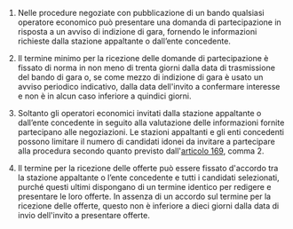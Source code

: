 1. Nelle procedure negoziate con pubblicazione di un bando qualsiasi operatore economico può presentare una domanda di partecipazione in risposta a un avviso di indizione di gara, fornendo le informazioni richieste dalla stazione appaltante o dall’ente concedente.

2. Il termine minimo per la ricezione delle domande di partecipazione è fissato di norma in non meno di trenta giorni dalla data di trasmissione del bando di gara o, se come mezzo di indizione di gara è usato un avviso periodico indicativo, dalla data dell'invito a confermare interesse e non è in alcun caso inferiore a quindici giorni.

3. Soltanto gli operatori economici invitati dalla stazione appaltante o dall’ente concedente in seguito alla valutazione delle informazioni fornite partecipano alle negoziazioni. Le stazioni appaltanti e gli enti concedenti possono limitare il numero di candidati idonei da invitare a partecipare alla procedura secondo quanto previsto dall'[articolo 169](/articolo-169/2), comma 2.

4. Il termine per la ricezione delle offerte può essere fissato d'accordo tra la stazione appaltante o l’ente concedente e tutti i candidati selezionati, purché questi ultimi dispongano di un termine identico per redigere e presentare le loro offerte. In assenza di un accordo sul termine per la ricezione delle offerte, questo non è inferiore a dieci giorni dalla data di invio dell'invito a presentare offerte.
